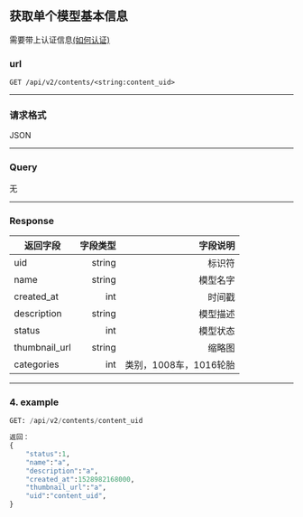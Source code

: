 ## 获取单个模型基本信息
需要带上认证信息[(如何认证)](https://gitlab.com/gizmotech/Doc/wikis/signature)

### url
`GET /api/v2/contents/<string:content_uid>`

----

### 请求格式
JSON

----

### Query
无

----

### Response
返回字段        | 字段类型 |字段说明 | 
--------------|-----:| ----:|
uid   |string |标识符 |
name   | string |模型名字 |
created_at   | int |时间戳 |
description   | string |模型描述 |
status   | int |模型状态 |
thumbnail_url   | string |缩略图 |
categories   | int |类别，1008车，1016轮胎 |

-----

### 4. example
```python
GET: /api/v2/contents/content_uid

返回：
{
    "status":1,
    "name":"a",
    "description":"a",
    "created_at":1528982168000,
    "thumbnail_url":"a",
    "uid":"content_uid",
}

```
